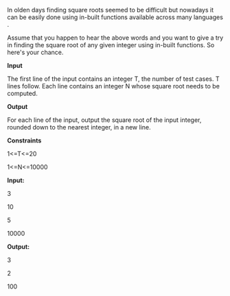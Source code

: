 In olden days finding square roots seemed to be difficult but nowadays it can be easily done using in-built functions available across many languages .

Assume that you happen to hear the above words and you want to give a try in finding the square root of any given integer using in-built functions. So here's your chance.

**Input**

The first line of the input contains an integer T, the number of test cases. T lines follow. Each line contains an integer N whose square root needs to be computed.

**Output**

For each line of the input, output the square root of the input integer, rounded down to the nearest integer, in a new line.

**Constraints**

1<=T<=20

1<=N<=10000

**Input:**

3

10

5

10000

**Output:**

3

2

100
